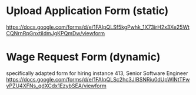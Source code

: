# Upload Application Form (static)
https://docs.google.com/forms/d/e/1FAIpQLSf5kgPwhk_1X73irH2x3Xe25WtCQNrnRpGnxtiIdmJgKPQmDw/viewform

# Wage Request Form (dynamic)
specifically adapted form for hiring instance 413, Senior Software Engineer
https://docs.google.com/forms/d/e/1FAIpQLSc2hc3JIBSNRiu0dUpWINtTFwyPZU4XFNs_qdXCdx1EzybSEA/viewform
